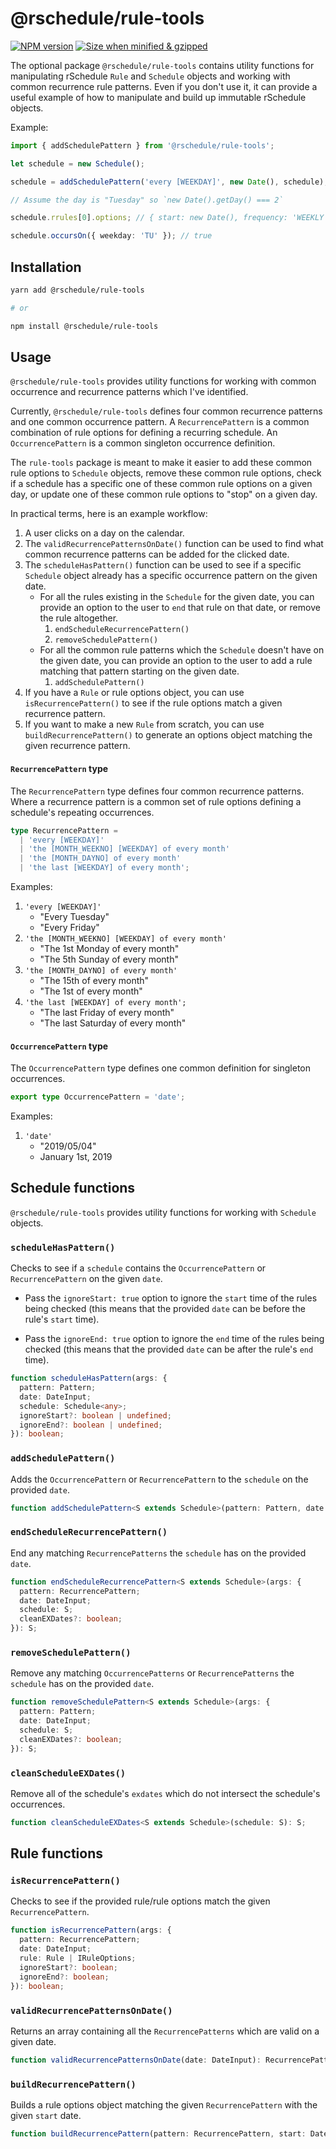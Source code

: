 # @rschedule/rule-tools

[![NPM version](https://flat.badgen.net/npm/v/@rschedule/rule-tools)](https://www.npmjs.com/package/@rschedule/rule-tools) [![Size when minified & gzipped](https://flat.badgen.net/bundlephobia/minzip/@rschedule/rule-tools)](https://bundlephobia.com/result?p=@rschedule/rule-tools)

The optional package `@rschedule/rule-tools` contains utility functions for manipulating rSchedule `Rule` and `Schedule` objects and working with common recurrence rule patterns. Even if you don't use it, it can provide a useful example of how to manipulate and build up immutable rSchedule objects.

Example:

```typescript
import { addSchedulePattern } from '@rschedule/rule-tools';

let schedule = new Schedule();

schedule = addSchedulePattern('every [WEEKDAY]', new Date(), schedule);

// Assume the day is "Tuesday" so `new Date().getDay() === 2`

schedule.rrules[0].options; // { start: new Date(), frequency: 'WEEKLY', byDayOfWeek: ['TU']}

schedule.occursOn({ weekday: 'TU' }); // true
```

## Installation

```bash
yarn add @rschedule/rule-tools

# or

npm install @rschedule/rule-tools
```

## Usage

`@rschedule/rule-tools` provides utility functions for working with common occurrence and recurrence patterns which I've identified.

Currently, `@rschedule/rule-tools` defines four common recurrence patterns and one common occurrence pattern. A `RecurrencePattern` is a common combination of rule options for defining a recurring schedule. An `OccurrencePattern` is a common singleton occurrence definition.

The `rule-tools` package is meant to make it easier to add these common rule options to `Schedule` objects, remove these common rule options, check if a schedule has a specific one of these common rule options on a given day, or update one of these common rule options to "stop" on a given day.

In practical terms, here is an example workflow:

1. A user clicks on a day on the calendar.
2. The `validRecurrencePatternsOnDate()` function can be used to find what common recurrence patterns can be added for the clicked date.
3. The `scheduleHasPattern()` function can be used to see if a specific `Schedule` object already has a specific occurrence pattern on the given date.
   - For all the rules existing in the `Schedule` for the given date, you can provide an option to the user to `end` that rule on that date, or remove the rule altogether.
     1. `endScheduleRecurrencePattern()`
     2. `removeSchedulePattern()`
   - For all the common rule patterns which the `Schedule` doesn't have on the given date, you can provide an option to the user to add a rule matching that pattern starting on the given date.
     1. `addSchedulePattern()`
4. If you have a `Rule` or rule options object, you can use `isRecurrencePattern()` to see if the rule options match a given recurrence pattern.
5. If you want to make a new `Rule` from scratch, you can use `buildRecurrencePattern()` to generate an options object matching the given recurrence pattern.

#### `RecurrencePattern` type

The `RecurrencePattern` type defines four common recurrence patterns. Where a recurrence pattern is a common set of rule options defining a schedule's repeating occurrences.

```typescript
type RecurrencePattern =
  | 'every [WEEKDAY]'
  | 'the [MONTH_WEEKNO] [WEEKDAY] of every month'
  | 'the [MONTH_DAYNO] of every month'
  | 'the last [WEEKDAY] of every month';
```

Examples:

1. `'every [WEEKDAY]'`
   - "Every Tuesday"
   - "Every Friday"
2. `'the [MONTH_WEEKNO] [WEEKDAY] of every month'`
   - "The 1st Monday of every month"
   - "The 5th Sunday of every month"
3. `'the [MONTH_DAYNO] of every month'`
   - "The 15th of every month"
   - "The 1st of every month"
4. `'the last [WEEKDAY] of every month';`
   - "The last Friday of every month"
   - "The last Saturday of every month"

#### `OccurrencePattern` type

The `OccurrencePattern` type defines one common definition for singleton occurrences.

```typescript
export type OccurrencePattern = 'date';
```

Examples:

1. `'date'`
   - "2019/05/04"
   - January 1st, 2019

## Schedule functions

`@rschedule/rule-tools` provides utility functions for working with `Schedule` objects.

### `scheduleHasPattern()`

Checks to see if a `schedule` contains the `OccurrencePattern` or `RecurrencePattern` on the given `date`.

- Pass the `ignoreStart: true` option to ignore the `start` time of the rules being checked (this means that the provided `date` can be before the rule's `start` time).

- Pass the `ignoreEnd: true` option to ignore the `end` time of the rules being checked (this means that the provided `date` can be after the rule's `end` time).

```typescript
function scheduleHasPattern(args: {
  pattern: Pattern;
  date: DateInput;
  schedule: Schedule<any>;
  ignoreStart?: boolean | undefined;
  ignoreEnd?: boolean | undefined;
}): boolean;
```

### `addSchedulePattern()`

Adds the `OccurrencePattern` or `RecurrencePattern` to the `schedule` on the provided `date`.

```typescript
function addSchedulePattern<S extends Schedule>(pattern: Pattern, date: DateInput, schedule: S): S;
```

### `endScheduleRecurrencePattern()`

End any matching `RecurrencePatterns` the `schedule` has on the provided `date`.

```typescript
function endScheduleRecurrencePattern<S extends Schedule>(args: {
  pattern: RecurrencePattern;
  date: DateInput;
  schedule: S;
  cleanEXDates?: boolean;
}): S;
```

### `removeSchedulePattern()`

Remove any matching `OccurrencePatterns` or `RecurrencePatterns` the `schedule` has on the provided `date`.

```typescript
function removeSchedulePattern<S extends Schedule>(args: {
  pattern: Pattern;
  date: DateInput;
  schedule: S;
  cleanEXDates?: boolean;
}): S;
```

### `cleanScheduleEXDates()`

Remove all of the schedule's `exdates` which do not intersect the schedule's occurrences.

```typescript
function cleanScheduleEXDates<S extends Schedule>(schedule: S): S;
```

## Rule functions

### `isRecurrencePattern()`

Checks to see if the provided rule/rule options match the given `RecurrencePattern`.

```typescript
function isRecurrencePattern(args: {
  pattern: RecurrencePattern;
  date: DateInput;
  rule: Rule | IRuleOptions;
  ignoreStart?: boolean;
  ignoreEnd?: boolean;
}): boolean;
```

### `validRecurrencePatternsOnDate()`

Returns an array containing all the `RecurrencePatterns` which are valid on a given date.

```typescript
function validRecurrencePatternsOnDate(date: DateInput): RecurrencePattern[];
```

### `buildRecurrencePattern()`

Builds a rule options object matching the given `RecurrencePattern` with the given `start` date.

```typescript
function buildRecurrencePattern(pattern: RecurrencePattern, start: DateInput): IRuleOptions;
```
